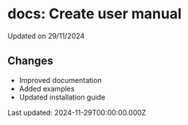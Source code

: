 # docs: Create user manual

Updated on 29/11/2024

## Changes
- Improved documentation
- Added examples
- Updated installation guide

Last updated: 2024-11-29T00:00:00.000Z